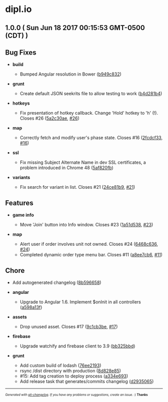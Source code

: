 # dipl.io

## 1.0.0 ( Sun Jun 18 2017 00:15:53 GMT-0500 (CDT) )


## Bug Fixes

  - **build**
    - Bumped Angular resolution in Bower
  ([b949c832](git@github.com:spamguy/dipl.io/commit/b949c832dabbd34e8b0746b1a8e225550ee660a8))

  - **grunt**
    - Create default JSON seekrits file to allow testing to work
  ([b4d281b4](git@github.com:spamguy/dipl.io/commit/b4d281b4a529622efd0623629890f4d75d01ea44))

  - **hotkeys**
    - Fix presentation of hotkey callback. Change 'Hold' hotkey to 'h' (!). Closes #26
  ([5a2c30ae](git@github.com:spamguy/dipl.io/commit/5a2c30ae1a462e4173620d360e46ab0da59c9f9f),
   [#26](git@github.com:spamguy/dipl.io/issues/26))

  - **map**
    - Correctly fetch and modify user's phase state. Closes #16
  ([2fcdcf33](git@github.com:spamguy/dipl.io/commit/2fcdcf330d8a492807a8b486d1b51f15cec0655f),
   [#16](git@github.com:spamguy/dipl.io/issues/16))

  - **ssl**
    - Fix missing Subject Alternate Name in dev SSL certificates, a problem introduced in Chrome 48
  ([5af820fb](git@github.com:spamguy/dipl.io/commit/5af820fb86fb71bda5fd6791dcf76ea626586251))

  - **variants**
    - Fix search for variant in list. Closes #21
  ([24ce81b9](git@github.com:spamguy/dipl.io/commit/24ce81b9c5fe0fb0b77ac23e894e2e27a717138c),
   [#21](git@github.com:spamguy/dipl.io/issues/21))




## Features

  - **game info**
    - Move 'Join' button into Info window. Closes #23
  ([1a51d538](git@github.com:spamguy/dipl.io/commit/1a51d53876bf25e7e7daf836a9b969883e0fde2a),
   [#23](git@github.com:spamguy/dipl.io/issues/23))

  - **map**
    - Alert user if order involves unit not owned. Closes #24
  ([6468c636](git@github.com:spamguy/dipl.io/commit/6468c636b116a9d7d0c78d05db928125a5a97713),
   [#24](git@github.com:spamguy/dipl.io/issues/24))
    - Completed dynamic order type menu bar. Closes #11
  ([a8ee7cb6](git@github.com:spamguy/dipl.io/commit/a8ee7cb688e041f968f760a8c7098eea3817161a),
   [#11](git@github.com:spamguy/dipl.io/issues/11))




## Chore
  - Add autogenerated changelog
  ([8b596658](git@github.com:spamguy/dipl.io/commit/8b5966586ee804f65607723b70c9ad88695ee43f))

  - **angular**
    - Upgrade to Angular 1.6. Implement $onInit in all controllers
  ([a598a13f](git@github.com:spamguy/dipl.io/commit/a598a13f5667fbdf5c5061e69520e1a200b21775))

  - **assets**
    - Drop unused asset. Closes #17
  ([9c1cb3be](git@github.com:spamguy/dipl.io/commit/9c1cb3be306fa4d7bee4f5e1dcb4340e34036aa0),
   [#17](git@github.com:spamguy/dipl.io/issues/17))

  - **firebase**
    - Upgrade watchify and firebase client to 3.9
  ([bb325bbd](git@github.com:spamguy/dipl.io/commit/bb325bbd0411e3d312860a2e6609f3a555d05717))

  - **grunt**
    - Add custom build of lodash
  ([76ee2193](git@github.com:spamguy/dipl.io/commit/76ee219330fd3d03f48cae40205e8d0d0c389891))
    - rsync /dist directory with production
  ([8d828e85](git@github.com:spamguy/dipl.io/commit/8d828e855b8bcfc24e636020207f2c7ab0d94892))
    - #15: Add tag creation to deploy process
  ([a334e693](git@github.com:spamguy/dipl.io/commit/a334e693963d79b1e937e5a1a1c219f833f5b9e8))
    - Add release task that generates/commits changelog
  ([d2935065](git@github.com:spamguy/dipl.io/commit/d29350657d0c72883d7fbe7a7e36f473c5ae644a))





---
<sub><sup>*Generated with [git-changelog](https://github.com/rafinskipg/git-changelog). If you have any problems or suggestions, create an issue.* :) **Thanks** </sub></sup>
